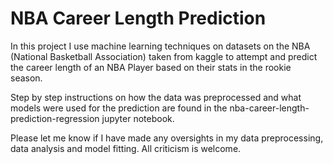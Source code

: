 # NBA Career Length Prediction

In this project I use machine learning techniques on datasets on the NBA (National Basketball Association) taken from kaggle to attempt and predict the career length of an NBA Player based on their
stats in the rookie season.

Step by step instructions on how the data was preprocessed and what models were used for the prediction are found in the nba-career-length-prediction-regression jupyter notebook.

Please let me know if I have made any oversights in my data preprocessing, data analysis and model fitting. All criticism is welcome.
